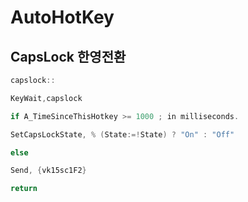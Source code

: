 # AutoHotKey



## CapsLock 한영전환

```c
capslock::

KeyWait,capslock

if A_TimeSinceThisHotkey >= 1000 ; in milliseconds.

SetCapsLockState, % (State:=!State) ? "On" : "Off"

else

Send, {vk15sc1F2}

return
```

 